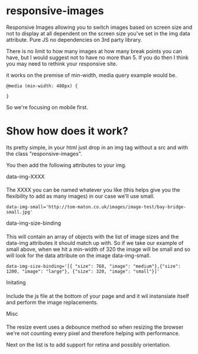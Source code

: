 responsive-images
==================

Responsive Images allowing you to switch images based on screen size and not to display at all dependent on the screen size you've set in the img data attribute. Pure JS no dependencies on 3rd party library.

There is no limit to how many images at how many break points you can have, but I would suggest not to have no more than 5. If you do then I think you may need to rethink your responsive site.

it works on the premise of min-width, media query example would be.

````
@media (min-width: 480px) {
    
}
````
So we're focusing on mobile first.

Show how does it work?
=======================

Its pretty simple, in your html just drop in an img tag without a src and with the class "responsive-images". 

You then add the following attributes to your img.

data-img-XXXX
####

The XXXX you can be named whatever you like (this helps give you the flexibility to add as many images) in our case we'll use small.

````
data-img-small='http://tom-maton.co.uk/images/image-test/bay-bridge-small.jpg'
````

data-img-size-binding
####

This will contain an array of objects with the list of image sizes and the data-img attributes it should match up with. So if we take our example of small above, when we hit a min-width of 320 the image will be small and so will look for the data attribute on the image data-img-small. 

````
data-img-size-binding='[{ "size": 768, "image": "medium"},{"size": 1200, "image": "large"}, {"size": 320, "image": "small"}]'
````

Initating
####

Include the js file at the bottom of your page and and it wil instansiate itself and perform the image replacements.

Misc
####

The resize event uses a debounce method so when resizing the browser we're not counting every pixel and therefore helping with performance.

Next on the list is to add support for retina and possibly orientation.